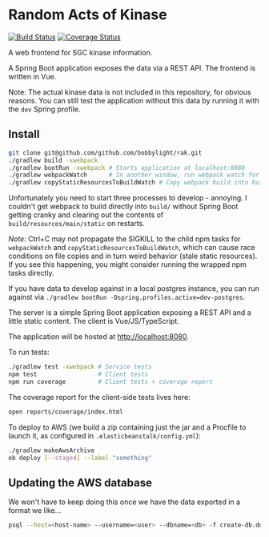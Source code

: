 # Random Acts of Kinase
[![Build Status](https://travis-ci.org/bobbylight/rak.svg?branch=master)](https://travis-ci.org/bobbylight/rak)
[![Coverage Status](https://coveralls.io/repos/github/bobbylight/rak/badge.svg?branch=master)](https://coveralls.io/github/bobbylight/rak?branch=master)

A web frontend for SGC kinase information.

A Spring Boot application exposes the data via a REST API.  The frontend is written in Vue.

Note:  The actual kinase data is not included in this repository, for obvious reasons.
You can still test the application without this data by running it with the `dev` Spring profile.

## Install

```sh
git clone git@github.com/github.com/bobbylight/rak.git
./gradlew build -xwebpack
./gradlew bootRun -xwebpack # Starts application at localhost:8080
./gradlew webpackWatch      # In another window, run webpack watch for UI updates
./gradlew copyStaticResourcesToBuildWatch # Copy webpack build into build/ for hot deploys
```

Unfortunately you need to start three processes to develop - annoying.  I couldn't get
webpack to build directly into `build/` without Spring Boot getting cranky and clearing
out the contents of `build/resources/main/static` on restarts.

*Note:* Ctrl+C may not propagate the SIGKILL to the child npm tasks for
`webpackWatch` and `copyStaticResourcesToBuildWatch`, which can cause race conditions on
file copies and in turn weird behavior (stale static resources).  If you see this happening, you
might consider running the wrapped npm tasks directly.

If you have data to develop against in a local postgres instance, you can run against
via `./gradlew bootRun -Dspring.profiles.active=dev-postgres`.

The server is a simple Spring Boot application exposing a REST API and a little
static content.  The client is Vue/JS/TypeScript.

The application will be hosted at [http://localhost:8080]().

To run tests:
```sh
./gradlew test -xwebpack # Service tests
npm test                 # Client tests
npm run coverage         # Client tests + coverage report
```

The coverage report for the client-side tests lives here:
```sh
open reports/coverage/index.html
```

To deploy to AWS (we build a zip containing just the jar and a Procfile to launch
it, as configured in `.elasticbeanstalk/config.yml`):
```sh
./gradlew makeAwsArchive
eb deploy [--staged] --label "something"
```

## Updating the AWS database
We won't have to keep doing this once we have the data exported in a format we like...
```sh
psql --host=<host-name> --username=<user> --dbname=<db> -f create-db.ddl
```
